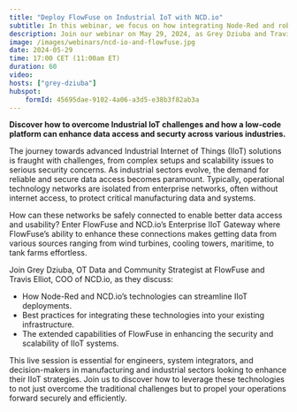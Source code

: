 ```yaml
---
title: "Deploy FlowFuse on Industrial IoT with NCD.io"
subtitle: In this webinar, we focus on how integrating Node-Red and robust hardware from NCD.io forms a powerful solution for system integrators and developers in the industrial sector.
description: Join our webinar on May 29, 2024, as Grey Dziuba and Travis Elliot explore the integration of FlowFuse with NCD.io’s IIoT solutions. Discover how Node-Red enhances data access and security in industrial networks. Ideal for engineers and system integrators looking to advance their IoT strategies.
image: /images/webinars/ncd-io-and-flowfuse.jpg
date: 2024-05-29
time: 17:00 CET (11:00am ET) 
duration: 60
video:
hosts: ["grey-dziuba"]
hubspot:
    formId: 45695dae-9102-4a06-a3d5-e38b3f82ab3a    
---
```


**Discover how to overcome Industrial IoT challenges and how a low-code platform can enhance data access and securty across various industries.**

<!--more-->

The journey towards advanced Industrial Internet of Things (IIoT) solutions is fraught with challenges, from complex setups and scalability issues to serious security concerns. As industrial sectors evolve, the demand for reliable and secure data access becomes paramount. Typically, operational technology networks are isolated from enterprise networks, often without internet access, to protect critical manufacturing data and systems.

How can these networks be safely connected to enable better data access and usability? Enter FlowFuse and NCD.io’s Enterprise IIoT Gateway where FlowFuse’s ability to enhance these connections makes getting data from various sources ranging from wind turbines, cooling towers, maritime, to tank farms effortless.

Join Grey Dziuba, OT Data and Community Strategist at FlowFuse and Travis Elliot, COO of NCD.io, as they discuss:

- How Node-Red and NCD.io’s technologies can streamline IIoT deployments.
- Best practices for integrating these technologies into your existing infrastructure.
- The extended capabilities of FlowFuse in enhancing the security and scalability of IIoT systems.

This live session is essential for engineers, system integrators, and decision-makers in manufacturing and industrial sectors looking to enhance their IIoT strategies. Join us to discover how to leverage these technologies to not just overcome the traditional challenges but to propel your operations forward securely and efficiently.
